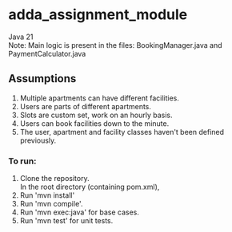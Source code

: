 # adda_assignment_module
Java 21 <br>
Note: Main logic is present in the files: BookingManager.java and PaymentCalculator.java

## Assumptions
1) Multiple apartments can have different facilities.
2) Users are parts of different apartments.
3) Slots are custom set, work on an hourly basis.
4) Users can book facilities down to the minute.
5) The user, apartment and facility classes haven't been defined previously.

### To run:
1) Clone the repository. <br> 
In the root directory (containing pom.xml),
2) Run 'mvn install'
3) Run 'mvn compile'.
4) Run 'mvn exec:java' for base cases.
5) Run 'mvn test' for unit tests.